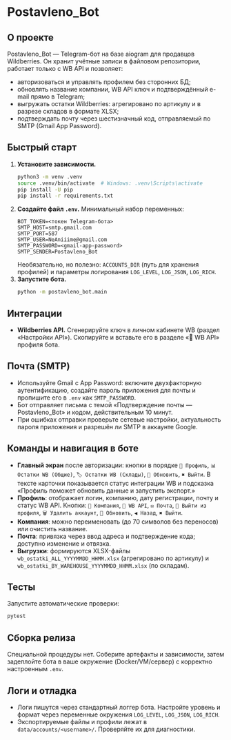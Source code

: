 # Postavleno_Bot

## О проекте
Postavleno_Bot — Telegram-бот на базе aiogram для продавцов Wildberries. Он хранит учётные записи в файловом репозитории, работает только с WB API и позволяет:

- авторизоваться и управлять профилем без сторонних БД;
- обновлять название компании, WB API ключ и подтверждённый e-mail прямо в Telegram;
- выгружать остатки Wildberries: агрегировано по артикулу и в разрезе складов в формате XLSX;
- подтверждать почту через шестизначный код, отправляемый по SMTP (Gmail App Password).

## Быстрый старт
1. **Установите зависимости.**
   ```bash
   python3 -m venv .venv
   source .venv/bin/activate  # Windows: .venv\Scripts\activate
   pip install -U pip
   pip install -r requirements.txt
   ```
2. **Создайте файл `.env`.** Минимальный набор переменных:
   ```env
   BOT_TOKEN=<токен Telegram-бота>
   SMTP_HOST=smtp.gmail.com
   SMTP_PORT=587
   SMTP_USER=NeAniiime@gmail.com
   SMTP_PASSWORD=<gmail-app-password>
   SMTP_SENDER=Postavleno_Bot
   ```
   Необязательно, но полезно: `ACCOUNTS_DIR` (путь для хранения профилей) и параметры логирования `LOG_LEVEL`, `LOG_JSON`, `LOG_RICH`.
3. **Запустите бота.**
   ```bash
   python -m postavleno_bot.main
   ```

## Интеграции
- **Wildberries API.** Сгенерируйте ключ в личном кабинете WB (раздел «Настройки API»). Скопируйте и вставьте его в разделе «🔑 WB API» профиля бота.

## Почта (SMTP)
- Используйте Gmail с App Password: включите двухфакторную аутентификацию, создайте пароль приложения для почты и пропишите его в `.env` как `SMTP_PASSWORD`.
- Бот отправляет письма с темой «Подтверждение почты — Postavleno_Bot» и кодом, действительным 10 минут.
- При ошибках отправки проверьте сетевые настройки, актуальность пароля приложения и разрешён ли SMTP в аккаунте Google.

## Команды и навигация в боте
- **Главный экран** после авторизации: кнопки в порядке `👤 Профиль`, `📊 Остатки WB (Общие)`, `🏷️ Остатки WB (Склады)`, `🔄 Обновить`, `✖️ Выйти`. В тексте карточки показывается статус интеграции WB и подсказка «Профиль поможет обновить данные и запустить экспорт.»
- **Профиль**: отображает логин, компанию, дату регистрации, почту и статус WB API. Кнопки: `🏢 Компания`, `🔑 WB API`, `✉️ Почта`, `🚪 Выйти из профиля`, `🗑️ Удалить аккаунт`, `🔄 Обновить`, `◀️ Назад`, `✖️ Выйти`.
- **Компания**: можно переименовать (до 70 символов без переносов) или очистить название.
- **Почта**: привязка через ввод адреса и подтверждение кода; доступно изменение и отвязка.
- **Выгрузки**: формируются XLSX-файлы `wb_ostatki_ALL_YYYYMMDD_HHMM.xlsx` (агрегировано по артикулу) и `wb_ostatki_BY_WAREHOUSE_YYYYMMDD_HHMM.xlsx` (по складам).

## Тесты
Запустите автоматические проверки:
```bash
pytest
```

## Сборка релиза
Специальной процедуры нет. Соберите артефакты и зависимости, затем задеплойте бота в ваше окружение (Docker/VM/сервер) с корректно настроенным `.env`.

## Логи и отладка
- Логи пишутся через стандартный логгер бота. Настройте уровень и формат через переменные окружения `LOG_LEVEL`, `LOG_JSON`, `LOG_RICH`.
- Экспортируемые файлы и профили лежат в `data/accounts/<username>/`. Проверяйте их для диагностики.
